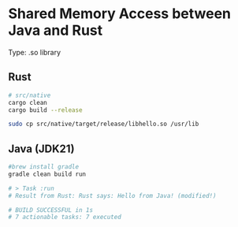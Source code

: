 # Shared Memory Access between Java and Rust

Type: .so library

## Rust
```bash
# src/native
cargo clean
cargo build --release

sudo cp src/native/target/release/libhello.so /usr/lib
```

## Java (JDK21)
```bash
#brew install gradle
gradle clean build run

# > Task :run
# Result from Rust: Rust says: Hello from Java! (modified!)

# BUILD SUCCESSFUL in 1s
# 7 actionable tasks: 7 executed
```





